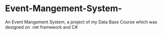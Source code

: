 # Event-Mangement-System-
An Event Mangement System, a project of my Data Base Course which was designed on .net framework and C#
